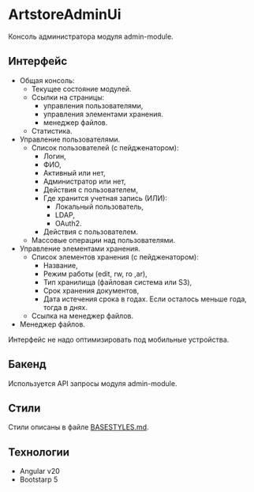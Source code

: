 # ArtstoreAdminUi

Консоль администратора модуля admin-module.

## Интерфейс

- Общая консоль:
  - Текущее состояние модулей.
  - Ссылки на страницы:
    - управления пользователями,
    - управления элементами хранения.
    - менеджер файлов.
  - Статистика.
- Управление пользователями.
  - Список пользователей (с пейдженатором):
    - Логин,
    - ФИО,
    - Активный или нет,
    - Администратор или нет,
    - Действия с пользователем,
    - Где хранится учетная запись (ИЛИ):
      - Локальный пользователь,
      - LDAP,
      - OAuth2.
    - Действия с пользователем.
  - Массовые операции над пользователями.
- Управление элементами хранения.
  - Список элементов хранения (с пейдженатором):
    - Название,
    - Режим работы (edit, rw, ro ,ar),
    - Тип хранилища (файловая система или S3),
    - Срок хранения документов,
    - Дата истечения срока в годах. Если осталось меньше года, тогда в днях.
  - Ссылка на менеджер файлов.
- Менеджер файлов.

Интерфейс не надо оптимизировать под мобильные устройства.

## Бакенд

Используется API запросы модуля admin-module.

## Стили

Стили описаны в файле [BASESTYLES.md](BASESTYLES.md).

## Технологии

- Angular v20
- Bootstarp 5

